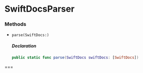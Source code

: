 # SwiftDocsParser

### Methods

- `parse(SwiftDocs:)`

  ##### Declaration

  ```swift
  public static func parse(SwiftDocs swiftDocs: [SwiftDocs])
  ```


===



